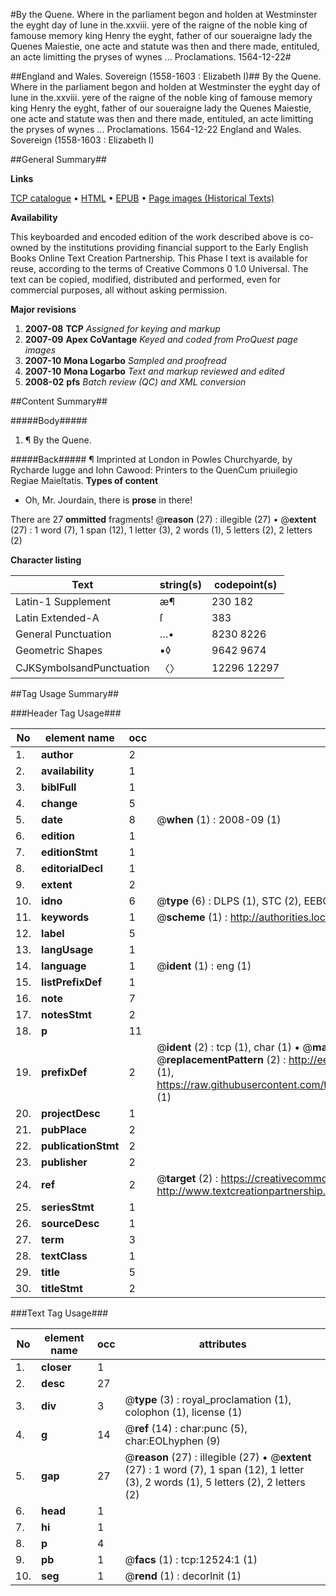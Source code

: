 #By the Quene. Where in the parliament begon and holden at Westminster the eyght day of Iune in the.xxviii. yere of the raigne of the noble king of famouse memory king Henry the eyght, father of our soueraigne lady the Quenes Maiestie, one acte and statute was then and there made, entituled, an acte limitting the pryses of wynes ... Proclamations. 1564-12-22#

##England and Wales. Sovereign (1558-1603 : Elizabeth I)##
By the Quene. Where in the parliament begon and holden at Westminster the eyght day of Iune in the.xxviii. yere of the raigne of the noble king of famouse memory king Henry the eyght, father of our soueraigne lady the Quenes Maiestie, one acte and statute was then and there made, entituled, an acte limitting the pryses of wynes ...
Proclamations. 1564-12-22
England and Wales. Sovereign (1558-1603 : Elizabeth I)

##General Summary##

**Links**

[TCP catalogue](http://www.ota.ox.ac.uk/tcp/)  • 
[HTML](http://tei.it.ox.ac.uk/tcp/Texts-HTML/free/A21/A21675.html)  • 
[EPUB](http://tei.it.ox.ac.uk/tcp/Texts-EPUB/free/A21/A21675.epub) • 
[Page images (Historical Texts)](https://data.historicaltexts.jisc.ac.uk/view?pubId=eebo-99847487e&pageId=eebo-99847487e-12524-1)

**Availability**

This keyboarded and encoded edition of the
	       work described above is co-owned by the institutions
	       providing financial support to the Early English Books
	       Online Text Creation Partnership. This Phase I text is
	       available for reuse, according to the terms of Creative
	       Commons 0 1.0 Universal. The text can be copied,
	       modified, distributed and performed, even for
	       commercial purposes, all without asking permission.

**Major revisions**

1. __2007-08__ __TCP__ *Assigned for keying and markup*
1. __2007-09__ __Apex CoVantage__ *Keyed and coded from ProQuest page images*
1. __2007-10__ __Mona Logarbo__ *Sampled and proofread*
1. __2007-10__ __Mona Logarbo__ *Text and markup reviewed and edited*
1. __2008-02__ __pfs__ *Batch review (QC) and XML conversion*

##Content Summary##

#####Body#####

1. ¶ By the Quene.

#####Back#####
¶ Imprinted at London in Powles Churchyarde, by Rycharde Iugge and Iohn Cawood: Printers to the QuenCum priuilegio Regiae Maieſtatis.
**Types of content**

  * Oh, Mr. Jourdain, there is **prose** in there!

There are 27 **ommitted** fragments! 
 @__reason__ (27) : illegible (27)  •  @__extent__ (27) : 1 word (7), 1 span (12), 1 letter (3), 2 words (1), 5 letters (2), 2 letters (2)

**Character listing**


|Text|string(s)|codepoint(s)|
|---|---|---|
|Latin-1 Supplement|æ¶|230 182|
|Latin Extended-A|ſ|383|
|General Punctuation|…•|8230 8226|
|Geometric Shapes|▪◊|9642 9674|
|CJKSymbolsandPunctuation|〈〉|12296 12297|

##Tag Usage Summary##

###Header Tag Usage###

|No|element name|occ|attributes|
|---|---|---|---|
|1.|__author__|2||
|2.|__availability__|1||
|3.|__biblFull__|1||
|4.|__change__|5||
|5.|__date__|8| @__when__ (1) : 2008-09 (1)|
|6.|__edition__|1||
|7.|__editionStmt__|1||
|8.|__editorialDecl__|1||
|9.|__extent__|2||
|10.|__idno__|6| @__type__ (6) : DLPS (1), STC (2), EEBO-CITATION (1), PROQUEST (1), VID (1)|
|11.|__keywords__|1| @__scheme__ (1) : http://authorities.loc.gov/ (1)|
|12.|__label__|5||
|13.|__langUsage__|1||
|14.|__language__|1| @__ident__ (1) : eng (1)|
|15.|__listPrefixDef__|1||
|16.|__note__|7||
|17.|__notesStmt__|2||
|18.|__p__|11||
|19.|__prefixDef__|2| @__ident__ (2) : tcp (1), char (1)  •  @__matchPattern__ (2) : ([0-9\-]+):([0-9IVX]+) (1), (.+) (1)  •  @__replacementPattern__ (2) : http://eebo.chadwyck.com/downloadtiff?vid=$1&page=$2 (1), https://raw.githubusercontent.com/textcreationpartnership/Texts/master/tcpchars.xml#$1 (1)|
|20.|__projectDesc__|1||
|21.|__pubPlace__|2||
|22.|__publicationStmt__|2||
|23.|__publisher__|2||
|24.|__ref__|2| @__target__ (2) : https://creativecommons.org/publicdomain/zero/1.0/ (1), http://www.textcreationpartnership.org/docs/. (1)|
|25.|__seriesStmt__|1||
|26.|__sourceDesc__|1||
|27.|__term__|3||
|28.|__textClass__|1||
|29.|__title__|5||
|30.|__titleStmt__|2||


###Text Tag Usage###

|No|element name|occ|attributes|
|---|---|---|---|
|1.|__closer__|1||
|2.|__desc__|27||
|3.|__div__|3| @__type__ (3) : royal_proclamation (1), colophon (1), license (1)|
|4.|__g__|14| @__ref__ (14) : char:punc (5), char:EOLhyphen (9)|
|5.|__gap__|27| @__reason__ (27) : illegible (27)  •  @__extent__ (27) : 1 word (7), 1 span (12), 1 letter (3), 2 words (1), 5 letters (2), 2 letters (2)|
|6.|__head__|1||
|7.|__hi__|1||
|8.|__p__|4||
|9.|__pb__|1| @__facs__ (1) : tcp:12524:1 (1)|
|10.|__seg__|1| @__rend__ (1) : decorInit (1)|
